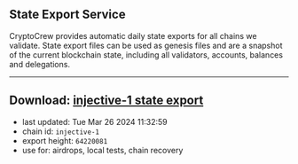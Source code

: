 ## State Export Service
CryptoCrew provides automatic daily state exports for all chains we validate. State export files can be used as genesis files and are a snapshot of the current blockchain state, including all validators, accounts, balances and delegations.

---
**Download: [injective-1 state export](https://dl-eu2.ccvalidators.com/SERVICE/injective/injective-1_export_64220081.json)**
---

- last updated: Tue Mar 26 2024 11:32:59
- chain id: `injective-1`
- export height: `64220081`
- use for: airdrops, local tests, chain recovery
